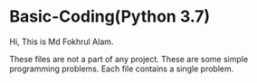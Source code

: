# Basic-Coding(Python 3.7)
Hi, This is Md Fokhrul Alam.

These files are not a part of any project. These are some simple programming problems.
Each file contains a single problem.
